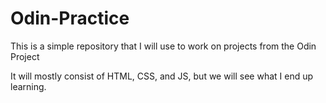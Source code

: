# Odin-Practice

This is a simple repository that I will use to work on projects from the Odin Project

It will mostly consist of HTML, CSS, and JS, but we will see what I end up learning.